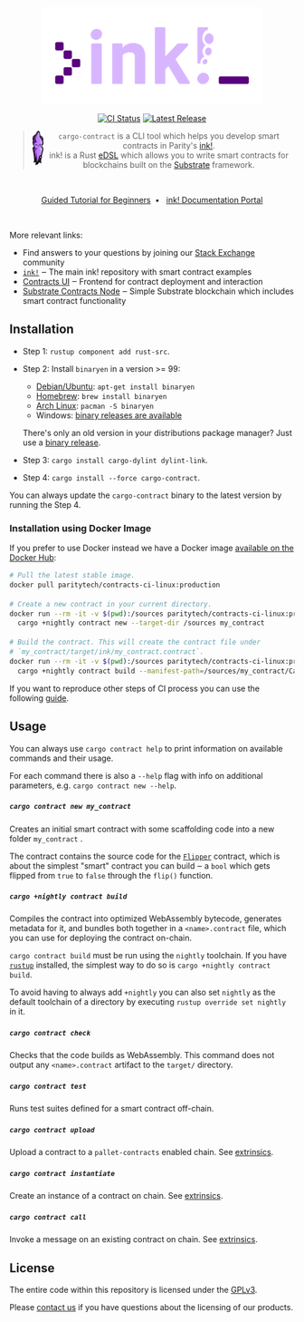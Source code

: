 <div align="center">
    <img src="./.images/cargo-contract.svg" alt="cargo-contract" height="170" />

[![CI Status][a1]][a2]
[![Latest Release][d1]][d2]

[a1]: https://gitlab.parity.io/parity/cargo-contract/badges/master/pipeline.svg
[a2]: https://gitlab.parity.io/parity/cargo-contract/pipelines
[b2]: https://substrate.stackexchange.com/questions/tagged/ink?tab=Votes
[d1]: https://img.shields.io/crates/v/cargo-contract.svg
[d2]: https://crates.io/crates/cargo-contract

<p align="center">

> <img src="./.images/ink-squid.svg" alt="squink, the ink! mascot" style="vertical-align: middle" align="left" height="60" />`cargo-contract` is a CLI tool which helps you develop smart contracts in Parity's <a href="https://github.com/paritytech/ink">ink!</a>.<br/>ink! is a Rust [eDSL](https://wiki.haskell.org/Embedded_domain_specific_language) which allows you to write smart contracts for blockchains built on the [Substrate](https://github.com/paritytech/substrate) framework.
</p>

<br/>

[Guided Tutorial for Beginners](https://docs.substrate.io/tutorials/v3/ink-workshop/pt1/)&nbsp;&nbsp;•&nbsp;&nbsp; 
[ink! Documentation Portal](https://paritytech.github.io/ink-docs)

<br/>
</div>

More relevant links:
* Find answers to your questions by joining our [Stack Exchange][b2] community
* [`ink!`](https://github.com/paritytech/ink) ‒ The main ink! repository with smart contract examples
* [Contracts UI](https://paritytech.github.io/contracts-ui/) ‒ Frontend for contract deployment and interaction
* [Substrate Contracts Node](https://github.com/paritytech/substrate-contracts-node) ‒ Simple Substrate blockchain which includes smart contract functionality


## Installation

* Step 1: `rustup component add rust-src`.

* Step 2: Install `binaryen` in a version >= 99:

  * [Debian/Ubuntu](https://tracker.debian.org/pkg/binaryen): `apt-get install binaryen`
  * [Homebrew](https://formulae.brew.sh/formula/binaryen): `brew install binaryen`
  * [Arch Linux](https://archlinux.org/packages/community/x86_64/binaryen/): `pacman -S binaryen`
  * Windows: [binary releases are available](https://github.com/WebAssembly/binaryen/releases)

  There's only an old version in your distributions package manager? Just use a 
  [binary release](https://github.com/WebAssembly/binaryen/releases).

* Step 3: `cargo install cargo-dylint dylint-link`.

* Step 4: `cargo install --force cargo-contract`.

You can always update the `cargo-contract` binary to the latest version by running the Step 4.

### Installation using Docker Image

If you prefer to use Docker instead we have a Docker image
[available on the Docker Hub](https://hub.docker.com/r/paritytech/contracts-ci-linux):

```bash
# Pull the latest stable image.
docker pull paritytech/contracts-ci-linux:production

# Create a new contract in your current directory.
docker run --rm -it -v $(pwd):/sources paritytech/contracts-ci-linux:production \
  cargo +nightly contract new --target-dir /sources my_contract

# Build the contract. This will create the contract file under
# `my_contract/target/ink/my_contract.contract`.
docker run --rm -it -v $(pwd):/sources paritytech/contracts-ci-linux:production \
  cargo +nightly contract build --manifest-path=/sources/my_contract/Cargo.toml
```

If you want to reproduce other steps of CI process you can use the following
[guide](https://github.com/paritytech/scripts#reproduce-ci-locally).

## Usage

You can always use `cargo contract help` to print information on available
commands and their usage.

For each command there is also a `--help` flag with info on additional parameters,
e.g. `cargo contract new --help`.

##### `cargo contract new my_contract`

Creates an initial smart contract with some scaffolding code into a new
folder `my_contract` .

The contract contains the source code for the [`Flipper`](https://github.com/paritytech/ink/blob/master/examples/flipper/lib.rs) 
contract, which is about the simplest "smart" contract you can build ‒ a `bool` which gets flipped
from `true` to `false` through the `flip()` function.

##### `cargo +nightly contract build`

Compiles the contract into optimized WebAssembly bytecode, generates metadata for it,
and bundles both together in a `<name>.contract` file, which you can use for
deploying the contract on-chain.

`cargo contract build` must be run using the `nightly` toolchain. If you have
[`rustup`](https://github.com/rust-lang/rustup) installed, the simplest way to
do so is `cargo +nightly contract build`.

To avoid having to always add `+nightly` you can also set `nightly` as the default
toolchain of a directory by executing `rustup override set nightly` in it.

##### `cargo contract check`

Checks that the code builds as WebAssembly. This command does not output any `<name>.contract`
artifact to the `target/` directory.

##### `cargo contract test`

Runs test suites defined for a smart contract off-chain.

##### `cargo contract upload`

Upload a contract to a `pallet-contracts` enabled chain. See [extrinsics](docs/extrinsics.md).

##### `cargo contract instantiate`

Create an instance of a contract on chain. See [extrinsics](docs/extrinsics.md).

##### `cargo contract call`

Invoke a message on an existing contract on chain. See [extrinsics](docs/extrinsics.md).

## License

The entire code within this repository is licensed under the [GPLv3](LICENSE).

Please [contact us](https://www.parity.io/contact/) if you have questions about
the licensing of our products.
